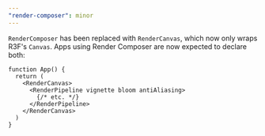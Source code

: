 ```yaml
---
"render-composer": minor
---
```


`RenderComposer` has been replaced with `RenderCanvas`, which now only wraps R3F's `Canvas`. Apps using Render Composer are now expected to declare both:

```tsx
function App() {
  return (
    <RenderCanvas>
      <RenderPipeline vignette bloom antiAliasing>
        {/* etc. */}
      </RenderPipeline>
    </RenderCanvas>
  )
}
```
